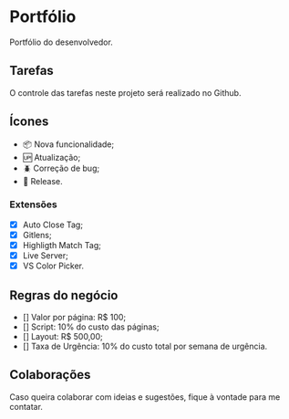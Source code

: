 # Portfólio

Portfólio do desenvolvedor.

## Tarefas

O controle das tarefas neste projeto será realizado no Github.

## Ícones

- :package: Nova funcionalidade;
- :up: Atualização;
- :beetle: Correção de bug;
- :checkered_flag: Release.

### Extensões

- [x] Auto Close Tag;
- [x] Gitlens;
- [x] Highligth Match Tag;
- [x] Live Server;
- [x] VS Color Picker.

## Regras do negócio

- [] Valor por página: R$ 100;
- [] Script: 10% do custo das páginas;
- [] Layout: R$ 500,00;
- [] Taxa de Urgência: 10% do custo total por semana de urgência.

## Colaborações

Caso queira colaborar com ideias e sugestões, fique à vontade para me contatar.
